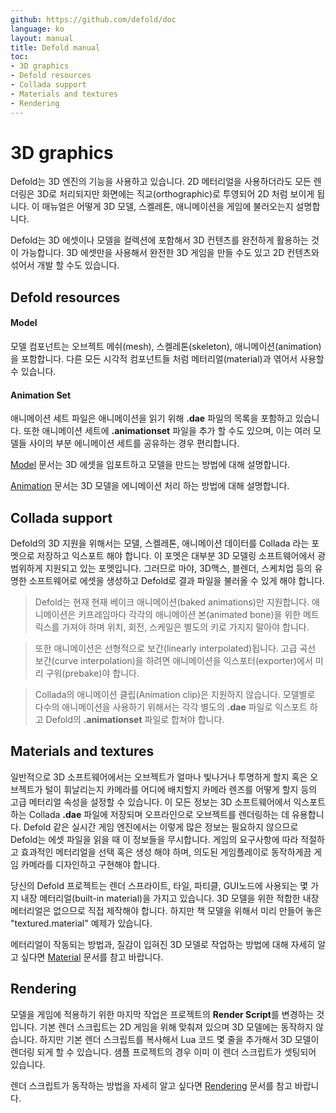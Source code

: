 ```yaml
---
github: https://github.com/defold/doc
language: ko
layout: manual
title: Defold manual
toc:
- 3D graphics
- Defold resources
- Collada support
- Materials and textures
- Rendering
---
```


# 3D graphics
Defold는 3D 엔진의 기능을 사용하고 있습니다. 2D 메터리얼을 사용하더라도 모든 렌더링은 3D로 처리되지만 화면에는 직교(orthographic)로 투영되어 2D 처럼 보이게 됩니다. 이 매뉴얼은 어떻게 3D 모델, 스켈레톤, 애니메이션을 게임에 불러오는지 설명합니다.

Defold는 3D 에셋이나 모델을 컬렉션에 포함해서 3D 컨텐츠를 완전하게 활용하는 것이 가능합니다. 3D 에셋만을 사용해서 완전한 3D 게임을 만들 수도 있고 2D 컨텐츠와 섞어서 개발 할 수도 있습니다.

## Defold resources

#### Model
모델 컴포넌트는 오브젝트 메쉬(mesh), 스켈레톤(skeleton), 애니메이션(animation)을 포함합니다. 다른 모든 시각적 컴포넌트들 처럼 메터리얼(material)과 엮어서 사용할 수 있습니다.

#### Animation Set
애니메이션 세트 파일은 애니메이션을 읽기 위해 **.dae** 파일의 목록을 포함하고 있습니다. 또한 애니메이션 세트에 **.animationset** 파일을 추가 할 수도 있으며, 이는 여러 모델들 사이의 부분 에니메이션 세트를 공유하는 경우 편리합니다.

[Model](/ko/manuals/model) 문서는 3D 에셋을 임포트하고 모델을 만드는 방법에 대해 설명합니다.

[Animation](/ko/manuals/animation) 문서는 3D 모델을 에니메이션 처리 하는 방법에 대해 설명합니다.

## Collada support
Defold의 3D 지원을 위해서는 모델, 스켈레톤, 애니메이션 데이터를 Collada 라는 포멧으로 저장하고 익스포트 해야 합니다. 이 포멧은 대부분 3D 모델링 소프트웨어에서 광범위하게 지원되고 있는  포멧입니다. 그러므로 마야, 3D맥스, 블렌더, 스케치업 등의 유명한 소프트웨어로 에셋을 생성하고 Defold로 결과 파일을 불러올 수 있게 해야 합니다.

> Defold는 현재 현재 베이크 애니메이션(baked animations)만 지원합니다. 애니메이션은 키프레임마다 각각의 애니메이션 본(animated bone)을 위한 메트릭스를 가져야 하며 위치, 회전, 스케일은 별도의 키로 가지지 말아야 합니다.

> 또한 애니메이션은 선형적으로 보간(linearly interpolated)됩니다. 고급 곡선 보간(curve interpolation)을 하려면 애니메이션을 익스포터(exporter)에서 미리 구워(prebake)야 합니다.

> Collada의 애니메이션 클립(Animation clip)은 지원하지 않습니다. 모델별로 다수의 애니메이션을 사용하기 위해서는 각각 별도의 **.dae** 파일로 익스포트 하고 Defold의 **.animationset** 파일로 합쳐야 합니다.

## Materials and textures
일반적으로 3D 소프트웨어에서는 오브젝트가 얼마나 빛나거나 투명하게 할지 혹은 오브젝트가 털이 휘날리는지 카메라를 어디에 배치할지 카메라 렌즈를 어떻게 할지 등의 고급 메터리얼 속성을 설정할 수 있습니다. 이 모든 정보는 3D 소프트웨어에서 익스포트하는 Collada **.dae** 파일에 저장되며 오프라인으로 오브젝트를 렌더링하는 데 유용합니다. Defold 같은 실시간 게임 엔진에서는 이렇게 많은 정보는 필요하지 않으므로 Defold는 에셋 파일을 읽을 때 이 정보들을 무시합니다. 게임의 요구사항에 따라 적절하고 효과적인 메터리얼을 선택 혹은 생성 해야 하며, 의도된 게임플레이로 동작하게끔 게임 카메라를 디자인하고 구현해야 합니다.

당신의 Defold 프로젝트는 렌더 스프라이트, 타일, 파티클, GUI노드에 사용되는 몇 가지 내장 메터리얼(built-in material)을 가지고 있습니다. 3D 모델을 위한 적합한 내장 메터리얼은 없으므로 직접 제작해야 합니다. 하지만 책 모델을 위해서 미리 만들어 놓은 "textured.material" 예제가 있습니다.

메터리얼이 작동되는 방법과, 질감이 입혀진 3D 모델로 작업하는 방법에 대해 자세히 알고 싶다면  [Material](/ko/manuals/material) 문서를 참고 바랍니다.

## Rendering
모델을 게임에 적용하기 위한 마지막 작업은 프로젝트의 **Render Script**를 변경하는 것입니다. 기본 렌더 스크립트는 2D 게임을 위해 맞춰져 있으며 3D 모델에는 동작하지 않습니다. 하지만 기본 렌더 스크립트를 복사해서 Lua 코드 몇 줄을 추가해서 3D 모델이 렌더링 되게 할 수 있습니다. 샘플 프로젝트의 경우 이미 이 렌더 스크립트가 셋팅되어 있습니다.

렌더 스크립트가 동작하는 방법을 자세히 알고 싶다면 [Rendering](/manuals/rendering) 문서를 참고 바랍니다.